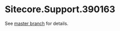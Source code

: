 # Sitecore.Support.390163

See [master branch](https://github.com/sitecoresupport/Sitecore.Support.390163) for details.